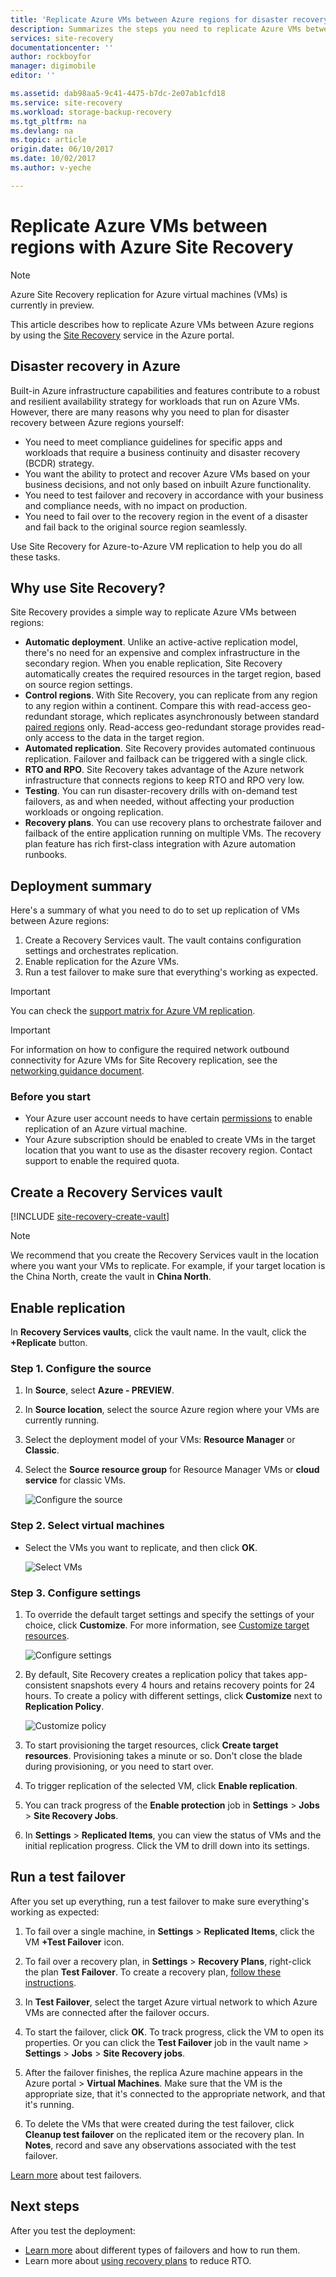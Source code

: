 ```yaml
---
title: 'Replicate Azure VMs between Azure regions for disaster recovery needs: Azure to Azure| Azure'
description: Summarizes the steps you need to replicate Azure VMs between Azure regions (Azure-to-Azure) with the Azure Site Recovery service for disaster recovery needs.
services: site-recovery
documentationcenter: ''
author: rockboyfor
manager: digimobile
editor: ''

ms.assetid: dab98aa5-9c41-4475-b7dc-2e07ab1cfd18
ms.service: site-recovery
ms.workload: storage-backup-recovery
ms.tgt_pltfrm: na
ms.devlang: na
ms.topic: article
origin.date: 06/10/2017
ms.date: 10/02/2017
ms.author: v-yeche

---
```


# Replicate Azure VMs between regions with Azure Site Recovery

>[!NOTE]
>
> Azure Site Recovery replication for Azure virtual machines (VMs) is currently in preview.

This article describes how to replicate Azure VMs between Azure regions by using the [Site Recovery](site-recovery-overview.md) service in the Azure portal.

<!-- Not Available [Azure Recovery Services forum](https://social.msdn.microsoft.com/Forums/en-US/home?forum=hypervrecovmgr).-->

## Disaster recovery in Azure

Built-in Azure infrastructure capabilities and features contribute to a robust and resilient availability strategy for workloads that run on Azure VMs. However, there are many reasons why you need to plan for disaster recovery between Azure regions yourself:

- You need to meet compliance guidelines for specific apps and workloads that require a business continuity and disaster recovery (BCDR) strategy.
- You want the ability to protect and recover Azure VMs based on your business decisions, and not only based on inbuilt Azure functionality.
- You need to test failover and recovery in accordance with your business and compliance needs, with no impact on production.
- You need to fail over to the recovery region in the event of a disaster and fail back to the original source region seamlessly.

Use Site Recovery for Azure-to-Azure VM replication to help you do all these tasks.

## Why use Site Recovery?      

Site Recovery provides a simple way to replicate Azure VMs between regions:

- **Automatic deployment**. Unlike an active-active replication model, there's no need for an expensive and complex infrastructure in the secondary region. When you enable replication, Site Recovery automatically creates the required resources in the target region, based on source region settings.
- **Control regions**. With Site Recovery, you can replicate from any region to any region within a continent. Compare this with read-access geo-redundant storage, which replicates asynchronously between standard [paired regions](/best-practices-availability-paired-regions) only. Read-access geo-redundant storage provides read-only access to the data in the target region.
- **Automated replication**. Site Recovery provides automated continuous replication. Failover and failback can be triggered with a single click.
- **RTO and RPO**. Site Recovery takes advantage of the Azure network infrastructure that connects regions to keep RTO and RPO very low.
- **Testing**. You can run disaster-recovery drills with on-demand test failovers, as and when needed, without affecting your production workloads or ongoing replication.
- **Recovery plans**. You can use recovery plans to orchestrate failover and failback of the entire application running on multiple VMs. The recovery plan feature has rich first-class integration with Azure automation runbooks.

## Deployment summary

Here's a summary of what you need to do to set up replication of VMs between Azure regions:

1. Create a Recovery Services vault. The vault contains configuration settings and orchestrates replication.
2. Enable replication for the Azure VMs.
3. Run a test failover to make sure that everything's working as expected.

>[!IMPORTANT]
>
> You can check the [support matrix for Azure VM replication](./site-recovery-support-matrix-azure-to-azure.md).

>[!IMPORTANT]
>
> For information on how to configure the required network outbound connectivity for Azure VMs for Site Recovery replication, see the [networking guidance document](./site-recovery-azure-to-azure-networking-guidance.md).

### Before you start

* Your Azure user account needs to have certain [permissions](site-recovery-role-based-linked-access-control.md#permissions-required-to-enable-replication-for-new-virtual-machines) to enable replication of an Azure virtual machine.
* Your Azure subscription should be enabled to create VMs in the target location that you want to use as the disaster recovery region. Contact support to enable the required quota.

## Create a Recovery Services vault

[!INCLUDE [site-recovery-create-vault](../../includes/site-recovery-create-vault.md)]

>[!NOTE]
>
> We recommend that you create the Recovery Services vault in the location where you want your VMs to replicate. For example, if your target location is the China North, create the vault in **China North**.

## Enable replication

In **Recovery Services vaults**, click the vault name. In the vault, click the **+Replicate** button.

### Step 1. Configure the source
1. In **Source**, select **Azure - PREVIEW**.
2. In **Source location**, select the source Azure region where your VMs are currently running.
3. Select the deployment model of your VMs: **Resource Manager** or **Classic**.
4. Select the **Source resource group** for Resource Manager VMs or **cloud service** for classic VMs.

    ![Configure the source](./media/site-recovery-azure-to-azure/source.png)

### Step 2. Select virtual machines

* Select the VMs you want to replicate, and then click **OK**.

    ![Select VMs](./media/site-recovery-azure-to-azure/vms.png)

### Step 3. Configure settings

1. To override the default target settings and specify the settings of your choice, click **Customize**. For more information, see [Customize target resources](site-recovery-replicate-azure-to-azure.md##customize-target-resources).

    ![Configure settings](./media/site-recovery-azure-to-azure/settings.png)

2. By default, Site Recovery creates a replication policy that takes app-consistent snapshots every 4 hours and retains recovery points for 24 hours. To create a policy with different settings, click **Customize** next to **Replication Policy**.

    ![Customize policy](./media/site-recovery-azure-to-azure/customize-policy.png)

3. To start provisioning the target resources, click **Create target resources**. Provisioning takes a minute or so. Don't close the blade during provisioning, or you need to start over.

4. To trigger replication of the selected VM, click **Enable replication**.

5. You can track progress of the **Enable protection** job in **Settings** > **Jobs** > **Site Recovery Jobs**.

6. In **Settings** > **Replicated Items**, you can view the status of VMs and the initial replication progress. Click the VM to drill down into its settings.

## Run a test failover

After you set up everything, run a test failover to make sure everything's working as expected:

1. To fail over a single machine, in **Settings** > **Replicated Items**, click the VM **+Test Failover** icon.

2. To fail over a recovery plan, in **Settings** > **Recovery Plans**, right-click the plan **Test Failover**. To create a recovery plan, [follow these instructions](site-recovery-create-recovery-plans.md). 

3. In **Test Failover**, select the target Azure virtual network to which Azure VMs are connected after the failover occurs.

4. To start the failover, click **OK**. To track progress, click the VM to open its properties. Or you can click the **Test Failover** job in the vault name > **Settings** > **Jobs** > **Site Recovery jobs**.

5. After the failover finishes, the replica Azure machine appears in the Azure portal > **Virtual Machines**. Make sure that the VM is the appropriate size, that it's connected to the appropriate network, and that it's running.

6. To delete the VMs that were created during the test failover, click **Cleanup test failover** on the replicated item or the recovery plan. In **Notes**, record and save any observations associated with the test failover. 

[Learn more](site-recovery-test-failover-to-azure.md) about test failovers.

## Next steps

After you test the deployment:

- [Learn more](site-recovery-failover.md) about different types of failovers and how to run them.
- Learn more about [using recovery plans](site-recovery-create-recovery-plans.md) to reduce RTO.


<!--Update_Description: new articles on site recovery azure to azure -->